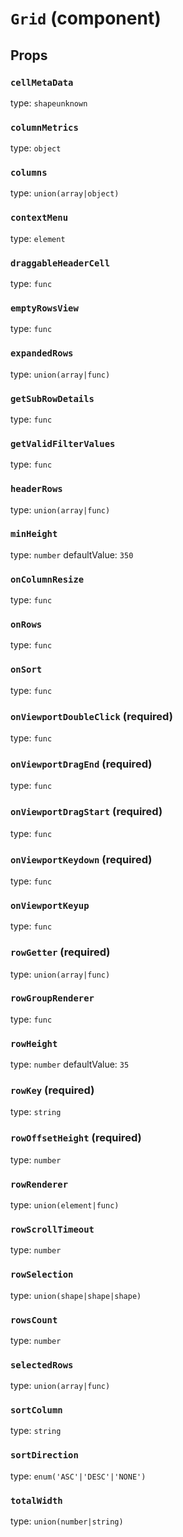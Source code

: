 `Grid` (component)
==================



Props
-----

### `cellMetaData`

type: `shapeunknown`


### `columnMetrics`

type: `object`


### `columns`

type: `union(array|object)`


### `contextMenu`

type: `element`


### `draggableHeaderCell`

type: `func`


### `emptyRowsView`

type: `func`


### `expandedRows`

type: `union(array|func)`


### `getSubRowDetails`

type: `func`


### `getValidFilterValues`

type: `func`


### `headerRows`

type: `union(array|func)`


### `minHeight`

type: `number`
defaultValue: `350`


### `onColumnResize`

type: `func`


### `onRows`

type: `func`


### `onSort`

type: `func`


### `onViewportDoubleClick` (required)

type: `func`


### `onViewportDragEnd` (required)

type: `func`


### `onViewportDragStart` (required)

type: `func`


### `onViewportKeydown` (required)

type: `func`


### `onViewportKeyup`

type: `func`


### `rowGetter` (required)

type: `union(array|func)`


### `rowGroupRenderer`

type: `func`


### `rowHeight`

type: `number`
defaultValue: `35`


### `rowKey` (required)

type: `string`


### `rowOffsetHeight` (required)

type: `number`


### `rowRenderer`

type: `union(element|func)`


### `rowScrollTimeout`

type: `number`


### `rowSelection`

type: `union(shape|shape|shape)`


### `rowsCount`

type: `number`


### `selectedRows`

type: `union(array|func)`


### `sortColumn`

type: `string`


### `sortDirection`

type: `enum('ASC'|'DESC'|'NONE')`


### `totalWidth`

type: `union(number|string)`

